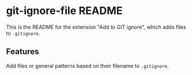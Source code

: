 # git-ignore-file README

This is the README for the extension "Add to GIT ignore", which adds files to `.gitignore`.

## Features

Add files or general patterns based on their filename to `.gitignore`.
